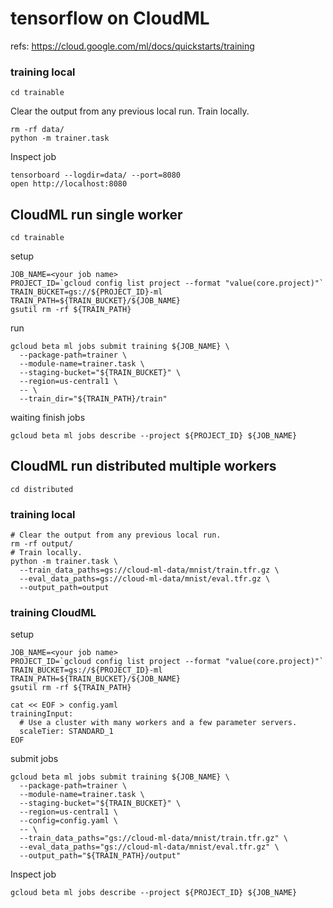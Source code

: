 tensorflow on CloudML
====

refs: https://cloud.google.com/ml/docs/quickstarts/training

### training local

```
cd trainable
```
Clear the output from any previous local run.
Train locally.
```
rm -rf data/
python -m trainer.task
```


Inspect job
```
tensorboard --logdir=data/ --port=8080
open http://localhost:8080
```

CloudML run single worker
----

```
cd trainable
```

setup

```
JOB_NAME=<your job name>
PROJECT_ID=`gcloud config list project --format "value(core.project)"`
TRAIN_BUCKET=gs://${PROJECT_ID}-ml
TRAIN_PATH=${TRAIN_BUCKET}/${JOB_NAME}
gsutil rm -rf ${TRAIN_PATH}
```

run

```
gcloud beta ml jobs submit training ${JOB_NAME} \
  --package-path=trainer \
  --module-name=trainer.task \
  --staging-bucket="${TRAIN_BUCKET}" \
  --region=us-central1 \
  -- \
  --train_dir="${TRAIN_PATH}/train"
```

waiting finish jobs

```
gcloud beta ml jobs describe --project ${PROJECT_ID} ${JOB_NAME}
```

CloudML run distributed multiple workers
----

```
cd distributed
```

### training local

```
# Clear the output from any previous local run.
rm -rf output/
# Train locally.
python -m trainer.task \
  --train_data_paths=gs://cloud-ml-data/mnist/train.tfr.gz \
  --eval_data_paths=gs://cloud-ml-data/mnist/eval.tfr.gz \
  --output_path=output
```

### training CloudML

setup
```
JOB_NAME=<your job name>
PROJECT_ID=`gcloud config list project --format "value(core.project)"`
TRAIN_BUCKET=gs://${PROJECT_ID}-ml
TRAIN_PATH=${TRAIN_BUCKET}/${JOB_NAME}
gsutil rm -rf ${TRAIN_PATH}
```

```
cat << EOF > config.yaml
trainingInput:
  # Use a cluster with many workers and a few parameter servers.
  scaleTier: STANDARD_1
EOF
```

submit jobs

```
gcloud beta ml jobs submit training ${JOB_NAME} \
  --package-path=trainer \
  --module-name=trainer.task \
  --staging-bucket="${TRAIN_BUCKET}" \
  --region=us-central1 \
  --config=config.yaml \
  -- \
  --train_data_paths="gs://cloud-ml-data/mnist/train.tfr.gz" \
  --eval_data_paths="gs://cloud-ml-data/mnist/eval.tfr.gz" \
  --output_path="${TRAIN_PATH}/output"
```

Inspect job

```
gcloud beta ml jobs describe --project ${PROJECT_ID} ${JOB_NAME}
```

